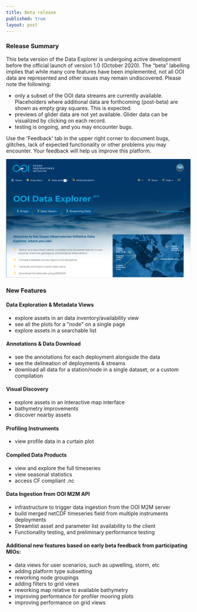 ```yaml
---
title: Beta release
published: true
layout: post
---
```


### Release Summary

This beta version of the Data Explorer is undergoing active development before the official launch of version 1.0 (October 2020). The “beta” labelling implies that while many core features have been implemented, not all OOI data are represented and other issues may remain undiscovered. Please note the following:

* only a subset of the OOI data streams are currently available. Placeholders where additional data are forthcoming (post-beta) are shown as empty gray squares. This is expected.
* previews of glider data are not yet available. Glider data can be visualized by clicking on each record.
* testing is ongoing, and you may encounter bugs.

Use the 'Feedback' tab in the upper right corner to document bugs, glitches, lack of expected functionality or other problems you may encounter. Your feedback will help us improve this platform. 


<img src="/assets/images/release_notes/ooi.beta.PNG" class="img-responsive" width="600"/>

### New Features

#### Data Exploration & Metadata Views

* explore assets in an data inventory/availability view
* see all the plots for a "node" on a single page
* explore assets in a searchable list

#### Annotations & Data Download
* see the annotations for each deployment alongside the data
* see the delineation of deployments & streams
* download all data for a station/node in a single dataset, or a custom compilation

#### Visual Discovery
* explore assets in an interactive map interface
* bathymetry improvements
* discover nearby assets

#### Profiling Instruments
* view profile data in a curtain plot

#### Compiled Data Products
* view and explore the full timeseries
* view seasonal statistics 
* access CF compliant .nc

#### Data Ingestion from OOI M2M API
* infrastructure to trigger data ingestion from the OOI M2M server
* build merged netCDF timeseries field from multiple instruments deployments
* Streamlist asset and parameter list availability to the client
* Functionality testing, and preliminary performance testing

#### Additional new features based on early beta feedback from participating MIOs:
* data views for user scenarios, such as upwelling, storm, etc
* adding platform type subsetting
* reworking node groupings
* adding filters to grid views
* reworking map relative to available bathymetry
* improving performance for profiler mooring plots
* improving performance on grid views

